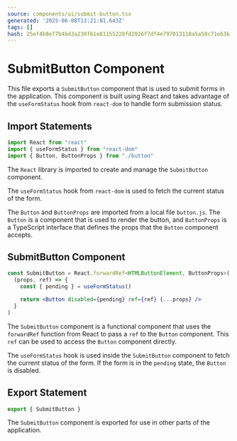 ```yaml
---
source: components/ui/submit-button.tsx
generated: '2025-06-08T13:21:01.643Z'
tags: []
hash: 25ef4b8e77b4bd3a230f61e81155228fd2926f7df4e797013118a5a58c71eb3b
---
```

# SubmitButton Component

This file exports a `SubmitButton` component that is used to submit forms in the application. This component is built using React and takes advantage of the `useFormStatus` hook from `react-dom` to handle form submission status.

## Import Statements

```jsx
import React from "react"
import { useFormStatus } from "react-dom"
import { Button, ButtonProps } from "./button"
```

The `React` library is imported to create and manage the `SubmitButton` component.

The `useFormStatus` hook from `react-dom` is used to fetch the current status of the form.

The `Button` and `ButtonProps` are imported from a local file `button.js`. The `Button` is a component that is used to render the button, and `ButtonProps` is a TypeScript interface that defines the props that the `Button` component accepts.

## SubmitButton Component

```jsx
const SubmitButton = React.forwardRef<HTMLButtonElement, ButtonProps>(
  (props, ref) => {
    const { pending } = useFormStatus()

    return <Button disabled={pending} ref={ref} {...props} />
  }
)
```

The `SubmitButton` component is a functional component that uses the `forwardRef` function from React to pass a `ref` to the `Button` component. This `ref` can be used to access the `Button` component directly.

The `useFormStatus` hook is used inside the `SubmitButton` component to fetch the current status of the form. If the form is in the `pending` state, the `Button` is disabled.

## Export Statement

```jsx
export { SubmitButton }
```

The `SubmitButton` component is exported for use in other parts of the application.
